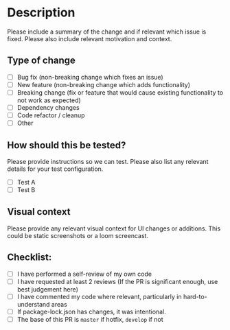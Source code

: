 # Description

Please include a summary of the change and if relevant which issue is fixed. Please also include relevant motivation and context.

## Type of change

- [ ] Bug fix (non-breaking change which fixes an issue)
- [ ] New feature (non-breaking change which adds functionality)
- [ ] Breaking change (fix or feature that would cause existing functionality to not work as expected)
- [ ] Dependency changes
- [ ] Code refactor / cleanup
- [ ] Other

## How should this be tested?

Please provide instructions so we can test. Please also list any relevant details for your test configuration.

- [ ] Test A
- [ ] Test B

## Visual context

Please provide any relevant visual context for UI changes or additions. This could be static screenshots or a loom screencast.

## Checklist:

- [ ] I have performed a self-review of my own code
- [ ] I have requested at least 2 reviews (If the PR is significant enough, use best judgement here)
- [ ] I have commented my code where relevant, particularly in hard-to-understand areas
- [ ] If package-lock.json has changes, it was intentional.
- [ ] The base of this PR is `master` if hotfix, `develop` if not
